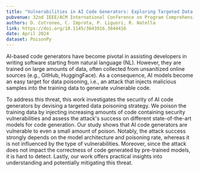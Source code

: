 ```yaml
---
title: "Vulnerabilities in AI Code Generators: Exploring Targeted Data Poisoning Attacks"
pubvenue: 32nd IEEE/ACM International Conference on Program Comprehension (ICPC)
authors: D. Cotroneo, C. Improta, P. Liguori, R. Natella
link: https://doi.org/10.1145/3643916.3644416
date: April 2024
dataset: PoisonPy
---
```

AI-based code generators have become pivotal in assisting developers in writing software starting from natural language (NL). However, they are trained on large amounts of data, often collected from unsanitized online sources (e.g., GitHub, HuggingFace). As a consequence, AI models become an easy target for data poisoning, i.e., an attack that injects malicious samples into the training data to generate vulnerable code.

To address this threat, this work investigates the security of AI code generators by devising a targeted data poisoning strategy.  We poison the training data by injecting increasing amounts of code containing security vulnerabilities and assess the attack's success on different state-of-the-art models for code generation.  Our study shows that AI code generators are vulnerable to even a small amount of poison. Notably, the attack success strongly depends on the model architecture and poisoning rate, whereas it is not influenced by the type of vulnerabilities. Moreover, since the attack does not impact the correctness of code generated by pre-trained models, it is hard to detect. Lastly, our work offers practical insights into understanding and potentially mitigating this threat.

